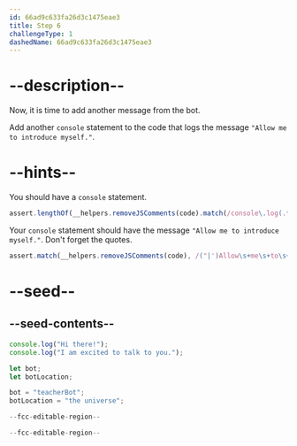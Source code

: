 ```yaml
---
id: 66ad9c633fa26d3c1475eae3
title: Step 6
challengeType: 1
dashedName: 66ad9c633fa26d3c1475eae3
---
```


# --description--

Now, it is time to add another message from the bot. 

Add another `console` statement to the code that logs the message `"Allow me to introduce myself."`.

# --hints--

You should have a `console` statement.

```js
assert.lengthOf(__helpers.removeJSComments(code).match(/console\.log(.*)/g), 3);
```

Your `console` statement should have the message `"Allow me to introduce myself."`. Don't forget the quotes.

```js
assert.match(__helpers.removeJSComments(code), /("|')Allow\s+me\s+to\s+introduce\s+myself.\1/);
```

# --seed--

## --seed-contents--

```js
console.log("Hi there!");
console.log("I am excited to talk to you.");

let bot;
let botLocation;

bot = "teacherBot";
botLocation = "the universe";

--fcc-editable-region--

--fcc-editable-region--
```
